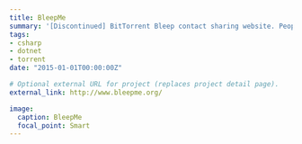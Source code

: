 ```yaml
---
title: BleepMe
summary: '[Discontinued] BitTorrent Bleep contact sharing website. People can share their contact info and some personal details, other can search by certain criteria and add them as a contact.'
tags:
- csharp
- dotnet
- torrent
date: "2015-01-01T00:00:00Z"

# Optional external URL for project (replaces project detail page).
external_link: http://www.bleepme.org/

image:
  caption: BleepMe
  focal_point: Smart
---
```

